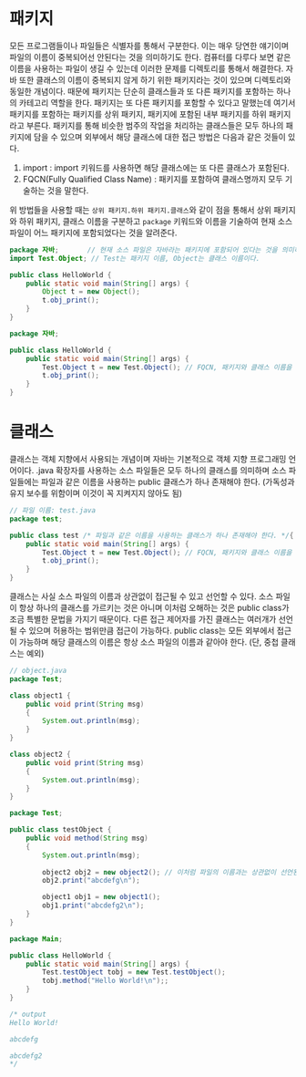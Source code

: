 # 패키지
모든 프로그램들이나 파일들은 식별자를 통해서 구분한다. 이는 매우 당연한 얘기이며 파일의 이름이 중복되어선 안된다는 것을 의미하기도 한다. 컴퓨터를 다루다 보면 같은 이름을 사용하는 파일이 생길 수 있는데 이러한 문제를 디렉토리를 통해서 해결한다. 자바 또한 클래스의 이름이 중복되지 않게 하기 위한 패키지라는 것이 있으며 디렉토리와 동일한 개념이다. 때문에 패키지는 단순히 클래스들과 또 다른 패키지를 포함하는 하나의 카테고리 역할을 한다. 패키지는 또 다른 패키지를 포함할 수 있다고 말했는데 여기서 패키지를 포함하는 패키지를 상위 패키지, 패키지에 포함된 내부 패키지를 하위 패키지라고 부른다. 패키지를 통해 비슷한 범주의 작업을 처리하는 클래스들은 모두 하나의 패키지에 담을 수 있으며 외부에서 해당 클래스에 대한 접근 방법은 다음과 같은 것들이 있다.

1. import : import 키워드를 사용하면 해당 클래스에는 또 다른 클래스가 포함된다.
2. FQCN(Fully Qualified Class Name) : 패키지를 포함하여 클래스명까지 모두 기술하는 것을 말한다.

위 방법들을 사용할 때는 `상위 패키지.하위 패키지.클래스`와 같이 점을 통해서 상위 패키지와 하위 패키지, 클래스 이름을 구분하고 `package` 키워드와 이름을 기술하여 현재 소스 파일이 어느 패키지에 포함되었다는 것을 알려준다.

```java
package 자바;       // 현재 소스 파일은 자바라는 패키지에 포함되어 있다는 것을 의미하는 코드
import Test.Object; // Test는 패키지 이름, Object는 클래스 이름이다.

public class HelloWorld {
	public static void main(String[] args) {
		Object t = new Object();
		t.obj_print();
	}
}
```

```java
package 자바;

public class HelloWorld {
	public static void main(String[] args) {
		Test.Object t = new Test.Object(); // FQCN, 패키지와 클래스 이름을 모두 기술
		t.obj_print();
	}
}
```
# 클래스
클래스는 객체 지향에서 사용되는 개념이며 자바는 기본적으로 객체 지향 프로그래밍 언어이다. .java 확장자를 사용하는 소스 파일들은 모두 하나의 클래스를 의미하며 소스 파일들에는 파일과 같은 이름을 사용하는 public 클래스가 하나 존재해야 한다. (가독성과 유지 보수를 위함이며 이것이 꼭 지켜지지 않아도 됨)

```java
// 파일 이름: test.java
package test;

public class test /* 파일과 같은 이름을 사용하는 클래스가 하나 존재해야 한다. */{
	public static void main(String[] args) {
		Test.Object t = new Test.Object(); // FQCN, 패키지와 클래스 이름을 모두 기술
		t.obj_print();
	}
}
```

클래스는 사실 소스 파일의 이름과 상관없이 접근될 수 있고 선언할 수 있다. 소스 파일이 항상 하나의 클래스를 가르키는 것은 아니며 이처럼 오해하는 것은 public class가 조금 특별한 문법을 가지기 때문이다. 다른 접근 제어자를 가진 클래스는 여러개가 선언될 수 있으며 허용하는 범위만큼 접근이 가능하다. public class는 모든 외부에서 접근이 가능하며 해당 클래스의 이름은 항상 소스 파일의 이름과 같아야 한다. (단, 중첩 클래스는 예외)

```java
// object.java
package Test;

class object1 {
	public void print(String msg)
	{
		System.out.println(msg);
	}
}

class object2 {
	public void print(String msg)
	{
		System.out.println(msg);
	}
}
```

```java
package Test;

public class testObject {
	public void method(String msg)
	{
		System.out.println(msg);
        
		object2 obj2 = new object2(); // 이처럼 파일의 이름과는 상관없이 선언된 클래스에 접근할 수 있다.
		obj2.print("abcdefg\n");

		object1 obj1 = new object1();
		obj1.print("abcdefg2\n");
	}
}

```

```java
package Main;

public class HelloWorld {
	public static void main(String[] args) {
		Test.testObject tobj = new Test.testObject();
		tobj.method("Hello World!\n");;
	}
}

/* output
Hello World!

abcdefg

abcdefg2
*/
```